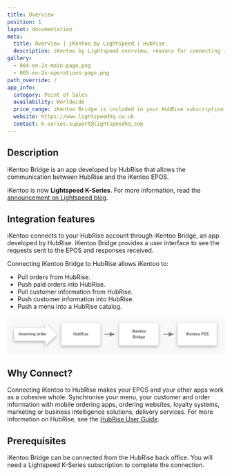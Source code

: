 ```yaml
---
title: Overview
position: 1
layout: documentation
meta:
  title: Overview | iKentoo by Lightspeed | HubRise
  description: iKentoo by Lightspeed overview, reasons for connecting it to HubRise and summary of integrated features. Synchronise data between your EPOS and your apps.
gallery:
  - 004-en-2x-main-page.png
  - 005-en-2x-operations-page.png
path_override: /
app_info:
  category: Point of Sales
  availability: Worldwide
  price_range: iKentoo Bridge is included in your HubRise subscription. Contact Lightspeed to enquire about iKentoo pricing.
  website: https://www.lightspeedhq.co.uk
  contact: k-series.support@lightspeedhq.com
---
```


## Description

iKentoo Bridge is an app developed by HubRise that allows the communication between HubRise and the iKentoo EPOS.

iKentoo is now **Lightspeed K-Series**. For more information, read the [announcement on Lightspeed blog](https://www.lightspeedhq.co.uk/blog/lightspeed-restaurant-k-series/).

## Integration features

iKentoo connects to your HubRise account through iKentoo Bridge, an app developed by HubRise. iKentoo Bridge provides a user interface to see the requests sent to the EPOS and responses received.

Connecting iKentoo Bridge to HubRise allows iKentoo to:

- Pull orders from HubRise.
- Push paid orders into HubRise.
- Pull customer information from HubRise.
- Push customer information into HubRise.
- Push a menu into a HubRise catalog.

![Connection Diagram](../images/008-en-2x-connection-diagram.png)

## Why Connect?

Connecting iKentoo to HubRise makes your EPOS and your other apps work as a cohesive whole. Synchronise your menu, your customer and order information with mobile ordering apps, ordering websites, loyalty systems, marketing or business intelligence solutions, delivery services. For more information on HubRise, see the [HubRise User Guide](/docs).

## Prerequisites

iKentoo Bridge can be connected from the HubRise back office. You will need a Lightspeed K-Series subscription to complete the connection.
